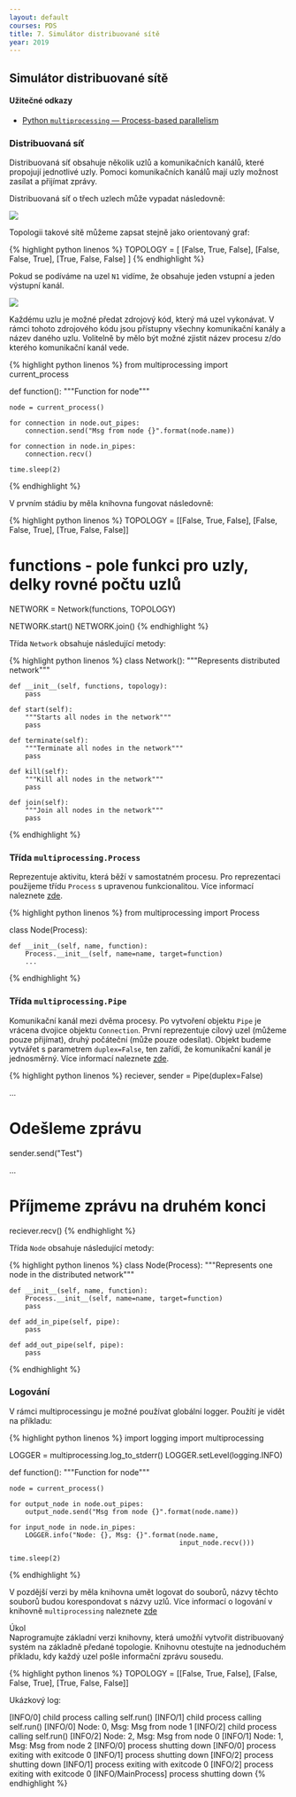 ```yaml
---
layout: default
courses: PDS
title: 7. Simulátor distribuované sítě
year: 2019
---
```



## Simulátor distribuované sítě

#### Užitečné odkazy
* [Python `multiprocessing` — Process-based parallelism](https://docs.python.org/3.8/library/multiprocessing.html)

### Distribuovaná síť
Distribuovaná síť obsahuje několik uzlů a komunikačních kanálů, které propojují jednotlivé uzly. Pomoci komunikačních kanálů mají uzly možnost zasílat a přijímat zprávy.

Distribuovaná síť o třech uzlech může vypadat následovně:

<img src="/assets/images/PDS/lecture07/img_0.png" class="center" srcset="/assets/images/PDS/lecture07/img_0@2x.png 2x" />

Topologii takové sítě můžeme zapsat stejně jako orientovaný graf:

{% highlight python linenos %}
TOPOLOGY = [
    [False, True, False],
    [False, False, True],
    [True, False, False]
]
{% endhighlight %}

Pokud se podíváme na uzel `N1` vidíme, že obsahuje jeden vstupní a jeden výstupní kanál.

<img src="/assets/images/PDS/lecture07/img_1.png" class="center" srcset="/assets/images/PDS/lecture07/img_1@2x.png 2x" />

Každému uzlu je možné předat zdrojový kód, který má uzel vykonávat. V rámci tohoto zdrojového kódu jsou přístupny všechny komunikační kanály a název daného uzlu. Volitelně by mělo být možné zjistit název procesu z/do kterého komunikační kanál vede.

{% highlight python linenos %}
from multiprocessing import current_process

def function():
    """Function for node"""

    node = current_process()

    for connection in node.out_pipes:
        connection.send("Msg from node {}".format(node.name))

    for connection in node.in_pipes:
        connection.recv()

    time.sleep(2)

{% endhighlight %}

V prvním stádiu by měla knihovna fungovat následovně:

{% highlight python linenos %}
TOPOLOGY = [[False, True, False],
            [False, False, True],
            [True, False, False]]

# functions - pole funkci pro uzly, delky rovné počtu uzlů

NETWORK = Network(functions, TOPOLOGY)

NETWORK.start()
NETWORK.join()
{% endhighlight %}

Třída `Network` obsahuje následující metody:

{% highlight python linenos %}
class Network():
    """Represents distributed network"""

    def __init__(self, functions, topology):
        pass

    def start(self):
        """Starts all nodes in the network"""
        pass

    def terminate(self):
        """Terminate all nodes in the network"""
        pass

    def kill(self):
        """Kill all nodes in the network"""
        pass

    def join(self):
        """Join all nodes in the network"""
        pass
{% endhighlight %}

### Třída `multiprocessing.Process`
Reprezentuje aktivitu, která běží v samostatném procesu. Pro reprezentaci použijeme třídu `Process` s upravenou funkcionalitou. Více informací naleznete [zde](https://docs.python.org/3.8/library/multiprocessing.html#multiprocessing.Process).

{% highlight python linenos %}
from multiprocessing import Process

class Node(Process):

    def __init__(self, name, function):
        Process.__init__(self, name=name, target=function)
        ...
{% endhighlight %}

### Třída `multiprocessing.Pipe`
Komunikační kanál mezi dvěma procesy. Po vytvoření objektu `Pipe` je vrácena dvojice objektu `Connection`. První reprezentuje cílový uzel (můžeme pouze přijímat), druhý počáteční (může pouze odesílat). Objekt budeme vytvářet s parametrem `duplex=False`, ten zařídí, že komunikační kanál je jednosměrný. Více informací naleznete [zde](https://docs.python.org/3.8/library/multiprocessing.html#multiprocessing.Pipe).

{% highlight python linenos %}
reciever, sender = Pipe(duplex=False)

...

# Odešleme zprávu
sender.send("Test")

...

# Příjmeme zprávu na druhém konci
reciever.recv()
{% endhighlight %}

Třída `Node` obsahuje následující metody:

{% highlight python linenos %}
class Node(Process):
    """Represents one node in the distributed network"""

    def __init__(self, name, function):
        Process.__init__(self, name=name, target=function)
        pass

    def add_in_pipe(self, pipe):
        pass

    def add_out_pipe(self, pipe):
        pass
{% endhighlight %}

### Logování
V rámci multiprocessingu je možné používat globální logger. Použítí je vidět na příkladu:

{% highlight python linenos %}
import logging
import multiprocessing

LOGGER = multiprocessing.log_to_stderr()
LOGGER.setLevel(logging.INFO)

def function():
    """Function for node"""

    node = current_process()

    for output_node in node.out_pipes:
        output_node.send("Msg from node {}".format(node.name))

    for input_node in node.in_pipes:
        LOGGER.info("Node: {}, Msg: {}".format(node.name,
                                               input_node.recv()))

    time.sleep(2)
{% endhighlight %}

V pozdější verzi by měla knihovna umět logovat do souborů, názvy těchto souborů budou korespondovat s názvy uzlů. Více informací o logování v knihovně `multiprocessing` naleznete [zde](https://docs.python.org/3.8/library/multiprocessing.html#logging)

<div class="task">
<p><span>Úkol</span><br/>
Naprogramujte základní verzi knihovny, která umožňí vytvořit distribuovaný systém na základně předané topologie. Knihovnu otestujte na jednoduchém příkladu, kdy každý uzel pošle informační zprávu sousedu.</p></div>

{% highlight python linenos %}
TOPOLOGY = [[False, True, False],
            [False, False, True],
            [True, False, False]]

Ukázkový log:

[INFO/0] child process calling self.run()
[INFO/1] child process calling self.run()
[INFO/0] Node: 0, Msg: Msg from node 1
[INFO/2] child process calling self.run()
[INFO/2] Node: 2, Msg: Msg from node 0
[INFO/1] Node: 1, Msg: Msg from node 2
[INFO/0] process shutting down
[INFO/0] process exiting with exitcode 0
[INFO/1] process shutting down
[INFO/2] process shutting down
[INFO/1] process exiting with exitcode 0
[INFO/2] process exiting with exitcode 0
[INFO/MainProcess] process shutting down
{% endhighlight %}
